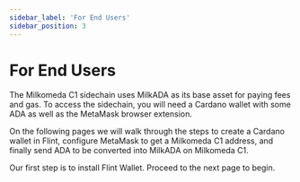 ```yaml
---
sidebar_label: 'For End Users'
sidebar_position: 3
---
```


# For End Users

The Milkomeda C1 sidechain uses MilkADA as its base asset for paying fees and gas. To access the sidechain, you will need a Cardano wallet with some ADA as well as the MetaMask browser extension.

On the following pages we will walk through the steps to create a Cardano wallet in Flint, configure MetaMask to get a Milkomeda C1 address, and finally send ADA to be converted into MilkADA on Milkomeda C1.

Our first step is to install Flint Wallet. Proceed to the next page to begin. 